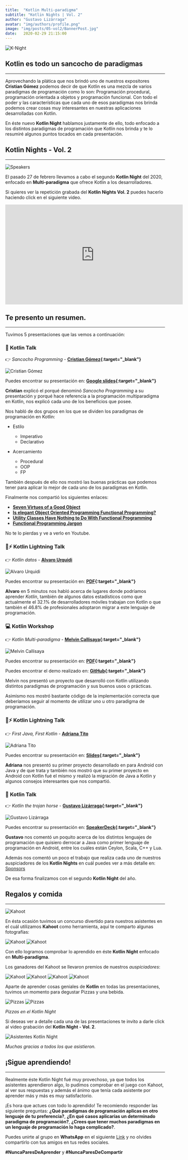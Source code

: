 ```yaml
---
title:  "Kotlin Multi-paradigma"
subtitle: "Kotlin Nights | Vol. 2"
author: "Gustavo Lizárraga"
avatar: "img/authors/profile.png"
image: "img/posts/05-vol2/BannerPost.jpg"
date:   2020-02-29 21:15:00
---
```


<img src="img/knights/knightlogo.png" alt="K-Night" class="responsive-logo">

## **Kotlin es todo un sancocho de paradigmas**
---

Aprovechando la plática que nos brindó uno de nuestros expositores **Cristian Gómez** podemos decir de que Kotlin es una mezcla de varios paradigmas de programación como lo son: Programación procedural, programación orientada a objetos y programación funcional. Con todo el poder y las características que cada uno de esos paradigmas nos brinda podemos crear cosas muy interesantes en nuestras aplicaciones desarrolladas con Kotlin.

En éste nuevo **Kotlin Night** hablamos justamente de ello, todo enfocado a los distintos paradigmas de programación que Kotlin nos brinda y te lo resumiré algunos puntos tocados en cada presentación.

## **Kotlin Nights - Vol. 2**
---

<img src="img/posts/05-vol2/BannerSpeakers.jpg" alt="Speakers" class="responsive">

El pasado 27 de febrero llevamos a cabo el segundo **Kotlin Night** del 2020, enfocado en **Multi-paradigma** que ofrece Kotlin a los desarrolladores.

Si quieres ver la repetición grabada del **Kotlin Nights Vol. 2** puedes hacerlo haciendo click en el siguiente video.

<div class="video-container">
<iframe width="560" height="315" src="https://www.youtube.com/embed/pDQ1ya8Ffps" frameborder="0" allow="accelerometer; autoplay; encrypted-media; gyroscope; picture-in-picture" allowfullscreen></iframe></div>

## **Te presento un resumen.**
---
Tuvimos 5 presentaciones que las vemos a continuación:

### 📢 **Kotlin Talk**

👉 *Sancocho Programming* - **[Cristian Gómez](http://linkedin.com/in/iyubinest/){:target="_blank"}**

<img src="img/posts/05-vol2/FotoCristian.jpg" alt="Cristian Gómez" class="responsive">

Puedes encontrar su presentación en: **[Google slides](https://docs.google.com/presentation/d/1prABeHtyOIZD8FeFjuu8JxUgHoRINAoKby9C9yKNij0/edit){:target="_blank"}**

**Cristian** explicó el porqué denominó *Sancocho Programming* a su presentación y porqué hace referencia a la programación multiparadigma en Kotlin, nos explicó cada uno de los beneficios que posee.

Nos habló de dos grupos en los que se dividen los paradigmas de programación en Kotlin:

- Estilo
    - Imperativo
    - Declarativo

- Acercamiento
    - Procedural
    - OOP
    - FP

También después de ello nos mostró las buenas prácticas que podemos tener para aplicar lo mejor de cada uno de los paradigmas en Kotlin.

Finalmente nos compartió los siguientes enlaces:
- **[Seven Virtues of a Good Object](https://www.yegor256.com/2014/11/20/seven-virtues-of-good-object.html)**
- **[Is elegant Object Oriented Programming Functional Programming?](https://medium.com/@danilomoliveira/is-elegant-object-oriented-programming-functional-programming-2fe46e45660f)**
- **[Utility Classes Have Nothing to Do With Functional Programming](https://www.yegor256.com/2015/02/20/utility-classes-vs-functional-programming.html)**
- **[Functional Programming Jargon](https://github.com/hemanth/functional-programming-jargon)**

No te lo pierdas y ve a verlo en Youtube.

### 📢⚡️ **Kotlin Lightning Talk**

👉 *Kotlin datos* - **[Alvaro Urquidi](https://www.facebook.com/Alvi.U)**

<img src="img/posts/05-vol2/FotoAlvaro.jpg" alt="Alvaro Urquidi" class="responsive">

Puedes encontrar su presentación en: **[PDF](https://drive.google.com/file/d/1PwbRdtsMYP8dqXZLl9INRcJf7aAQQpf5/view?usp=sharing){:target="_blank"}**

**Alvaro** en 5 minutos nos habló acerca de lugares donde podríamos aprender *Kotlin*, también de algunos datos estadísticos como que actualmente el 32.1% de desarrolladores móviles trabajan con Kotlin o que también el 46.8% de profesionales adoptaron migrar a este lenguaje de programación.

### 💻 **Kotlin Workshop**

👉 *Kotlin Multi-paradigma* - **[Melvin Callisaya](https://www.facebook.com/Matt2393){:target="_blank"}**

<img src="img/posts/05-vol2/FotoMelvin.jpg" alt="Melvin Callisaya" class="responsive">

Puedes encontrar su presentación en: **[PDF](https://drive.google.com/file/d/1QvBm4jsM05cKL694gZ0ViZoO_p5eloyu/view?usp=sharing){:target="_blank"}**

Puedes encontrar el demo realizado en: **[GitHub](https://github.com/matt2393/KotlinMultiparadigma){:target="_blank"}**

Melvin nos presentó un proyecto que desarrolló con Kotlin utilizando distintos paradigmas de programación y sus buenos usos o prácticas.

Asimismo nos mostró bastante código de la implementación correcta que deberíamos seguir al momento de utilizar uno u otro paradigma de programación.

### 📢⚡️ **Kotlin Lightning Talk**

👉 *First Java, First Kotlin* - **[Adriana Tito](https://www.facebook.com/adrianaselena.titoilasaca.3)**

<img src="img/posts/05-vol2/FotoAdriana.jpg" alt="Adriana Tito" class="responsive">

Puedes encontrar su presentación en: **[Slides](https://slides.com/adrianaselenatitoilasaca/deck/fullscreen#/){:target="_blank"}**

**Adriana** nos presentó su primer proyecto desarrollado en para Android con Java y de que trata y también nos mostró que su primer proyecto en Android con Kotlin fué el mismo y realizó la migración de Java a Kotlin y algunos consejos interesantes que nos compartió.

### 📢 **Kotlin Talk**

👉 *Kotlin the trojan horse* - **[Gustavo Lizárraga](https://lizarraga.dev){:target="_blank"}**

<img src="img/posts/05-vol2/FotoGustavo.jpg" alt="Gustavo Lizárraga" class="responsive">

Puedes encontrar su presentación en: **[SpeakerDeck](https://speakerdeck.com/lizarragadev/){:target="_blank"}**

 **Gustavo** nos comentó un poquito acerca de los distintos lenguajes de programación que quisiero derrocar a Java como primer lenguaje de programación en Android, entre los cuáles están Ceylon, Scala, C++ y Lua.

 Además nos comentó un poco el trabajo que realiza cada uno de nuestros auspiciadores de los **Kotlin Nights** en cuál puedes ver a más detalle en: [Sponsors](https://nights.kotlinlapaz.dev/#/2020/01/20/sponsors)


De esa forma finalizamos con el segundo **Kotlin Night** del año.

## **Regalos y comida**
---

<img src="img/posts/05-vol2/FotoPremios.jpg" alt="Kahoot" class="responsive">

En ésta ocasión tuvimos un concurso divertido para nuestros asistentes en el cuál utilizamos **Kahoot** como herramienta, aquí te comparto algunas fotografías:

<img src="img/posts/05-vol2/FotoKahoot1.jpg" alt="Kahoot" class="responsive">
<img src="img/posts/05-vol2/FotoKahoot2.jpg" alt="Kahoot" class="responsive">

Con ello logramos comprobar lo aprendido en éste **Kotlin Night** enfocado en **Multi-paradigma**.

Los ganadores del Kahoot se llevaron premios de nuestros *auspiciadores*:

<img src="img/posts/05-vol2/FotoGanadores.jpg" alt="Kahoot" class="responsive">
<img src="img/posts/05-vol2/FotoGanadores22.jpg" alt="Kahoot" class="responsive">
<img src="img/posts/05-vol2/FotoGanadores3.jpg" alt="Kahoot" class="responsive">
<img src="img/posts/05-vol2/FotoGanadores2.jpg" alt="Kahoot" class="responsive">

Aparte de aprender cosas geniales de **Kotlin** en todas las presentaciones, tuvimos un momento para degustar Pizzas y una bebida.

<img src="img/posts/05-vol2/FotoRefrigerio.jpg" alt="Pizzas" class="responsive">
<img src="img/posts/05-vol2/FotoRefrigerio2.jpg" alt="Pizzas" class="responsive">

*Pizzas en el Kotlin Night*

Si deseas ver a detalle cada una de las presentaciones te invito a darle click al video grabación del **Kotlin Night - Vol. 2**.

<img src="img/posts/05-vol2/FotoAsistentes.jpg" alt="Asistentes Kotlin Night" class="responsive">

*Muchas gracias a todos los que asistieron.*

## **¡Sigue aprendiendo!**
---
Realmente éste Kotlin Night fué muy provechoso, ya que todos los asistentes aprendieron algo, lo pudimos comprobar en el juego con Kahoot, al ver sus respuestas y además el ánimo que tenía cada asistente por aprender más y más es muy satisfactorio.

¡Es hora que actues con todo lo aprendido!
Te recomiendo responder las siguiente preguntas:
**¿Qué paradigmas de programación aplicas en otro lenguaje de tu preferencia?**, **¿En qué casos aplicarías un determinado paradigma de programación?**, **¿Crees que tener muchos paradigmas en un lenguaje de programación lo haga complicado?**.

Puedes unirte al grupo en **WhatsApp** en el siguiente [Link](https://chat.whatsapp.com/IB0gxV6ke1H2ilzitfwkas) y no olvides compartirlo con tus amigos en tus redes sociales.

**#NuncaParesDeAprender** y **#NuncaParesDeCompartir**
